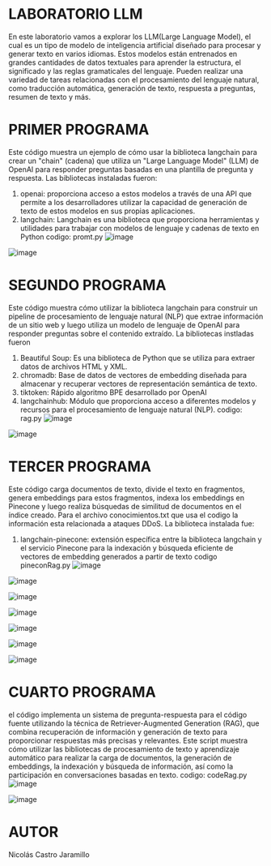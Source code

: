 # LABORATORIO LLM
En este laboratorio vamos a explorar los LLM(Large Language Model), el cual es un tipo de modelo de inteligencia artificial diseñado para procesar y generar texto en varios idiomas. Estos modelos están entrenados en grandes cantidades de datos textuales para aprender la estructura, el significado y las reglas gramaticales del lenguaje. Pueden realizar una variedad de tareas relacionadas con el procesamiento del lenguaje natural, como traducción automática, generación de texto, respuesta a preguntas, resumen de texto y más.

# PRIMER PROGRAMA
Este código muestra un ejemplo de cómo usar la biblioteca langchain para crear un "chain" (cadena) que utiliza un "Large Language Model" (LLM) de OpenAI para responder preguntas basadas en una plantilla de pregunta y respuesta. Las bibliotecas instaladas fueron:
1. openai: proporciona acceso a estos modelos a través de una API que permite a los desarrolladores utilizar la capacidad de generación de texto de estos modelos en sus propias aplicaciones.
2. langchain: Langchain es una biblioteca que proporciona herramientas y utilidades para trabajar con modelos de lenguaje y cadenas de texto en Python
codigo: promt.py
![image](https://github.com/NicolasCastro9/AREP_LABLLM/assets/98556822/5154cc89-b4cd-4ee5-8f35-aa19eef178d7)

![image](https://github.com/NicolasCastro9/AREP_LABLLM/assets/98556822/3df444fe-708c-4fe1-950f-be52d672fe87)


# SEGUNDO PROGRAMA 
Este código muestra cómo utilizar la biblioteca langchain para construir un pipeline de procesamiento de lenguaje natural (NLP) que extrae información de un sitio web y luego utiliza un modelo de lenguaje de OpenAI para responder preguntas sobre el contenido extraído. La bibliotecas instladas fueron
1. Beautiful Soup: Es una biblioteca de Python que se utiliza para extraer datos de archivos HTML y XML.
2. chromadb: Base de datos de vectores de embedding diseñada para almacenar y recuperar vectores de representación semántica de texto.
3. tiktoken: Rápido algoritmo BPE desarrollado por OpenAI
4. langchainhub:  Módulo que proporciona acceso a diferentes modelos y recursos para el procesamiento de lenguaje natural (NLP).
codigo: rag.py
![image](https://github.com/NicolasCastro9/AREP_LAB09/assets/98556822/8ddab06c-5850-49e9-80d0-aec51c36f086)

![image](https://github.com/NicolasCastro9/AREP_LAB09/assets/98556822/81107a65-3849-4222-a6e5-fbb285839a12)

# TERCER PROGRAMA
Este código carga documentos de texto, divide el texto en fragmentos, genera embeddings para estos fragmentos, indexa los embeddings en Pinecone y luego realiza búsquedas de similitud de documentos en el índice creado.
Para el archivo conocimientos.txt que usa el codigo la información esta relacionada a ataques DDoS. La biblioteca instalada fue:
1. langchain-pinecone: extensión específica entre la biblioteca langchain y el servicio Pinecone para la indexación y búsqueda eficiente de vectores de embedding generados a partir de texto
codigo pineconRag.py
![image](https://github.com/NicolasCastro9/AREP_LAB09/assets/98556822/521b5b31-751b-4eee-81fe-938fec21f3d8)

![image](https://github.com/NicolasCastro9/AREP_LAB09/assets/98556822/af1ec5d4-5597-4446-910d-acc8290bd981)

![image](https://github.com/NicolasCastro9/AREP_LAB09/assets/98556822/eb2a754e-2b4a-49fa-b47a-624de4447ea5)

![image](https://github.com/NicolasCastro9/AREP_LAB09/assets/98556822/84a47a31-17ce-42d2-91a4-317b74618062)

![image](https://github.com/NicolasCastro9/AREP_LAB09/assets/98556822/b6a0a567-5856-47bf-8152-fd7919203d9c)

![image](https://github.com/NicolasCastro9/AREP_LAB09/assets/98556822/42f79e52-0f9c-4d20-9ca5-337afc59906f)

![image](https://github.com/NicolasCastro9/AREP_LAB09/assets/98556822/7a98e90b-f8c6-405c-8f4d-d41e37869f83)


# CUARTO PROGRAMA
el código implementa un sistema de pregunta-respuesta para el código fuente utilizando la técnica de Retriever-Augmented Generation (RAG), que combina recuperación de información y generación de texto para proporcionar respuestas más precisas y relevantes. Este script muestra cómo utilizar las bibliotecas de procesamiento de texto y aprendizaje automático para realizar la carga de documentos, la generación de embeddings, la indexación y búsqueda de información, así como la participación en conversaciones basadas en texto.
codigo: codeRag.py
![image](https://github.com/NicolasCastro9/AREP_LAB09/assets/98556822/a787477d-b6e1-4e97-b958-ce91749d38ef)

![image](https://github.com/NicolasCastro9/AREP_LAB09/assets/98556822/00d243e8-4c08-4b85-a580-b8e8107e6568)

# AUTOR
Nicolás Castro Jaramillo
